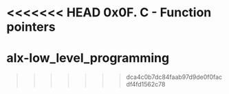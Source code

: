 <<<<<<< HEAD
0x0F. C - Function pointers
=======
# alx-low_level_programming
>>>>>>> dca4c0b7dc84faab97d9de0f0facdf4fd1562c78
